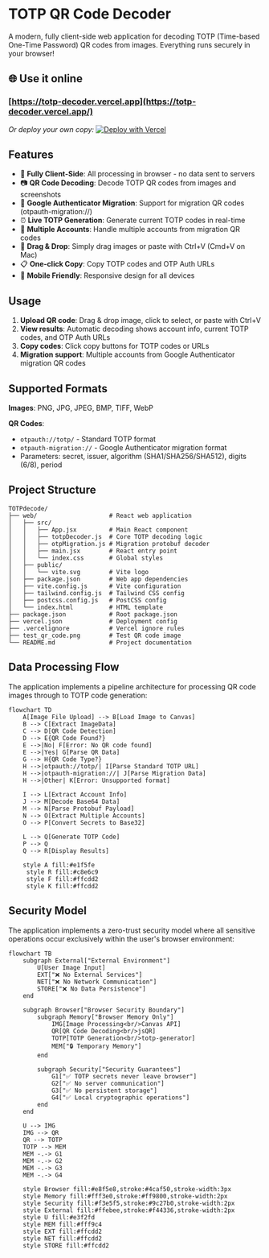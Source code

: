 # TOTP QR Code Decoder

A modern, fully client-side web application for decoding TOTP (Time-based One-Time Password) QR codes from images. Everything runs securely in your browser!

## 🌐 Use it online
### [https://totp-decoder.vercel.app](https://totp-decoder.vercel.app/)

*Or deploy your own copy:* 
[![Deploy with Vercel](https://vercel.com/button)](https://vercel.com/new/clone?repository-url=https://github.com/VizzleTF/TOTP_decoder)

## Features

- 🔐 **Fully Client-Side**: All processing in browser - no data sent to servers
- 📷 **QR Code Decoding**: Decode TOTP QR codes from images and screenshots
- 📱 **Google Authenticator Migration**: Support for migration QR codes (otpauth-migration://)
- ⏰ **Live TOTP Generation**: Generate current TOTP codes in real-time
- 👥 **Multiple Accounts**: Handle multiple accounts from migration QR codes
- 📁 **Drag & Drop**: Simply drag images or paste with Ctrl+V (Cmd+V on Mac)
- 📋 **One-click Copy**: Copy TOTP codes and OTP Auth URLs
- 📱 **Mobile Friendly**: Responsive design for all devices

## Usage

1. **Upload QR code**: Drag & drop image, click to select, or paste with Ctrl+V
2. **View results**: Automatic decoding shows account info, current TOTP codes, and OTP Auth URLs
3. **Copy codes**: Click copy buttons for TOTP codes or URLs
4. **Migration support**: Multiple accounts from Google Authenticator migration QR codes

## Supported Formats

**Images**: PNG, JPG, JPEG, BMP, TIFF, WebP

**QR Codes**:
- `otpauth://totp/` - Standard TOTP format
- `otpauth-migration://` - Google Authenticator migration format
- Parameters: secret, issuer, algorithm (SHA1/SHA256/SHA512), digits (6/8), period

## Project Structure

```
TOTPdecode/
├── web/                    # React web application
│   ├── src/
│   │   ├── App.jsx         # Main React component
│   │   ├── totpDecoder.js  # Core TOTP decoding logic
│   │   ├── otpMigration.js # Migration protobuf decoder
│   │   ├── main.jsx        # React entry point
│   │   └── index.css       # Global styles
│   ├── public/
│   │   └── vite.svg        # Vite logo
│   ├── package.json        # Web app dependencies
│   ├── vite.config.js      # Vite configuration
│   ├── tailwind.config.js  # Tailwind CSS config
│   ├── postcss.config.js   # PostCSS config
│   └── index.html          # HTML template
├── package.json            # Root package.json
├── vercel.json             # Deployment config
├── .vercelignore           # Vercel ignore rules
├── test_qr_code.png        # Test QR code image
└── README.md               # Project documentation
```

## Data Processing Flow

The application implements a pipeline architecture for processing QR code images through to TOTP code generation:

```mermaid
flowchart TD
    A[Image File Upload] --> B[Load Image to Canvas]
    B --> C[Extract ImageData]
    C --> D[QR Code Detection]
    D --> E{QR Code Found?}
    E -->|No| F[Error: No QR code found]
    E -->|Yes| G[Parse QR Data]
    G --> H{QR Code Type?}
    H -->|otpauth://totp/| I[Parse Standard TOTP URL]
    H -->|otpauth-migration://| J[Parse Migration Data]
    H -->|Other| K[Error: Unsupported format]
    
    I --> L[Extract Account Info]
    J --> M[Decode Base64 Data]
    M --> N[Parse Protobuf Payload]
    N --> O[Extract Multiple Accounts]
    O --> P[Convert Secrets to Base32]
    
    L --> Q[Generate TOTP Code]
    P --> Q
    Q --> R[Display Results]
    
    style A fill:#e1f5fe
     style R fill:#c8e6c9
     style F fill:#ffcdd2
     style K fill:#ffcdd2
```

## Security Model

The application implements a zero-trust security model where all sensitive operations occur exclusively within the user's browser environment:

```mermaid
flowchart TB
    subgraph External["External Environment"]
        U[User Image Input]
        EXT["❌ No External Services"]
        NET["❌ No Network Communication"]
        STORE["❌ No Data Persistence"]
    end
    
    subgraph Browser["Browser Security Boundary"]
        subgraph Memory["Browser Memory Only"]
            IMG[Image Processing<br/>Canvas API]
            QR[QR Code Decoding<br/>jsQR]
            TOTP[TOTP Generation<br/>totp-generator]
            MEM["🔒 Temporary Memory"]
        end
        
        subgraph Security["Security Guarantees"]
            G1["✅ TOTP secrets never leave browser"]
            G2["✅ No server communication"]
            G3["✅ No persistent storage"]
            G4["✅ Local cryptographic operations"]
        end
    end
    
    U --> IMG
    IMG --> QR
    QR --> TOTP
    TOTP --> MEM
    MEM -.-> G1
    MEM -.-> G2
    MEM -.-> G3
    MEM -.-> G4
    
    style Browser fill:#e8f5e8,stroke:#4caf50,stroke-width:3px
    style Memory fill:#fff3e0,stroke:#ff9800,stroke-width:2px
    style Security fill:#f3e5f5,stroke:#9c27b0,stroke-width:2px
    style External fill:#ffebee,stroke:#f44336,stroke-width:2px
    style U fill:#e3f2fd
    style MEM fill:#fff9c4
    style EXT fill:#ffcdd2
    style NET fill:#ffcdd2
    style STORE fill:#ffcdd2
```